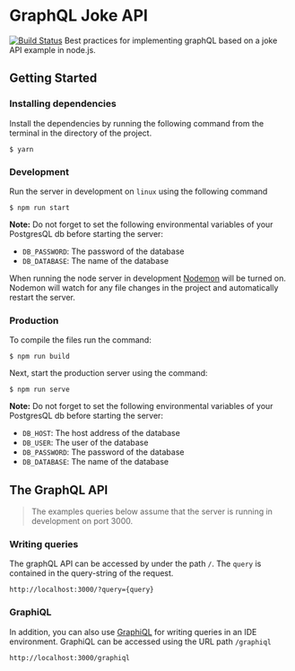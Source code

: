 # GraphQL Joke API

[![Build Status](https://travis-ci.org/HiThereCommunity/graphql-joke.svg?branch=master)](https://travis-ci.org/HiThereCommunity/graphql-joke)
Best practices for implementing graphQL based on a joke API example in node.js.

## Getting Started

### Installing dependencies
Install the dependencies by running the following command from the terminal in the directory of the project.

```
$ yarn
```

### Development

Run the server in development on `linux` using the following command

```
$ npm run start
```

**Note:** Do not forget to set the following environmental variables of your PostgresQL db before starting the server:

* `DB_PASSWORD`: The password of the database
* `DB_DATABASE`: The name of the database


When running the node server in development [Nodemon](https://github.com/remy/nodemon) will be turned on.
Nodemon will watch for any file changes in the project and automatically restart the server.

### Production

To compile the files run the command:


```
$ npm run build
```

Next, start the production server using the command:

```
$ npm run serve
```

**Note:** Do not forget to set the following environmental variables of your PostgresQL db before starting the server:

* `DB_HOST`: The host address of the database
* `DB_USER`: The user of the database
* `DB_PASSWORD`: The password of the database
* `DB_DATABASE`: The name of the database

## The GraphQL API

> The examples queries below assume that the server is running in development on port 3000.

### Writing queries
The graphQL API can be accessed by under the path `/`. The `query` is contained in the query-string
of the request.

```
http://localhost:3000/?query={query}
```

### GraphiQL

In addition, you can also use [GraphiQL](https://github.com/graphql/graphiql) for
 writing queries in an IDE environment. GraphiQL can be accessed using the URL path `/graphiql`

 ```
http://localhost:3000/graphiql
 ```
